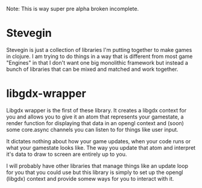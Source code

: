 Note: This is way super pre alpha broken incomplete.

# Stevegin

Stevegin is just a collection of libraries I'm putting together to make games in clojure. I am trying to do things in a way that is different from most game "Engines" in that I don't want one big monolithic framework but instead a bunch of libraries that can be mixed and matched and work together.

# libgdx-wrapper

Libgdx wrapper is the first of these library. It creates a libgdx context for you and allows you to give it an atom that represents your gamestate, a render function for displaying that data in an opengl context and (soon) some core.async channels you can listen to for things like user input.

It dictates nothing about how your game updates, when your code runs or what your gamestate looks like. The way you update that atom and interpret it's data to draw to screen are entirely up to you.

I will probably have other libraries that manage things like an update loop for you that you could use but this library is simply to set up the opengl (libgdx) context and provide somew ways for you to interact with it.
